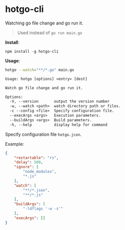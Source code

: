 # hotgo-cli

Watching go file change and go run it.

> Used instead of `go run main.go`

**Install**:

```ls
npm install -g hotgo-cli
```

**Usage**:

```sh
hotgo --watch="**/*.go" main.go
```

```txt
Usage: hotgo [options] <entry> [dest]

Watch go file change and go run it.

Options:
  -V, --version       output the version number
  -w, --watch <path>  watch directory path or files.
  -c --config <file>  Specify configuration file.
  --execArgs <args>   Execution parameters.
  --buildArgs <args>  Build parameters.
  -h, --help          display help for command
```

Specify configuration file `hotgo.jcon`.

Example:

```json
{
    "restartable": "rs",
    "delay": 500,
    "ignore": [
        "node_modules",
        "*.js"
    ],
    "watch": [
        "**/*.json",
        "**/*.js"
    ],
    "buildArgs": [
        "-ldflags '-w -s'"
    ],
    "execArgs": []
}
```

